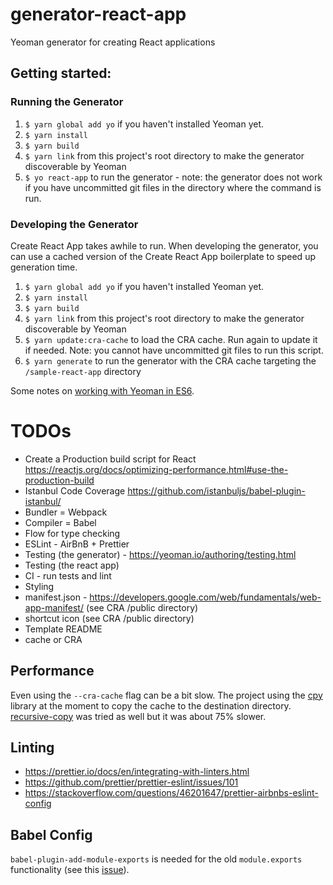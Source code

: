 # generator-react-app
Yeoman generator for creating React applications

## Getting started:
### Running the Generator
1. `$ yarn global add yo` if you haven't installed Yeoman yet.
2. `$ yarn install`
3. `$ yarn build`
4. `$ yarn link` from this project's root directory to make the generator discoverable by Yeoman
5. `$ yo react-app` to run the generator - note: the generator does not work if you have uncommitted git files in the directory where the command is run.

### Developing the Generator
Create React App takes awhile to run. When developing the generator, you can use a cached version of the Create React App boilerplate to speed up generation time.
1. `$ yarn global add yo` if you haven't installed Yeoman yet.
2. `$ yarn install`
3. `$ yarn build`
4. `$ yarn link` from this project's root directory to make the generator discoverable by Yeoman
5. `$ yarn update:cra-cache` to load the CRA cache. Run again to update it if needed. Note: you cannot have uncommitted git files to run this script.
6. `$ yarn generate` to run the generator with the CRA cache targeting the `/sample-react-app` directory

Some notes on [working with Yeoman in ES6](http://mammal.io/articles/yeoman-generators-es6/).

# TODOs
- Create a Production build script for React https://reactjs.org/docs/optimizing-performance.html#use-the-production-build
- Istanbul Code Coverage https://github.com/istanbuljs/babel-plugin-istanbul/
- Bundler = Webpack
- Compiler = Babel
- Flow for type checking
- ESLint - AirBnB + Prettier
- Testing (the generator) - https://yeoman.io/authoring/testing.html
- Testing (the react app)
- CI - run tests and lint
- Styling
- manifest.json - https://developers.google.com/web/fundamentals/web-app-manifest/ (see CRA /public directory)
- shortcut icon (see CRA /public directory)
- Template README
- cache or CRA

## Performance
Even using the `--cra-cache` flag can be a bit slow. The project using the [cpy](https://github.com/sindresorhus/cpy) library at the moment to copy the cache to the destination directory. [recursive-copy](https://github.com/timkendrick/recursive-copy) was tried as well but it was about 75% slower.

## Linting
- https://prettier.io/docs/en/integrating-with-linters.html
- https://github.com/prettier/prettier-eslint/issues/101
- https://stackoverflow.com/questions/46201647/prettier-airbnbs-eslint-config

## Babel Config
`babel-plugin-add-module-exports` is needed for the old `module.exports` functionality (see this [issue](https://github.com/yeoman/yo/issues/391)).

